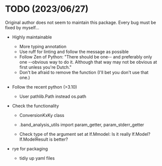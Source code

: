# TODO (2023/06/27)

Original author does not seem to maintain this package. Every bug must be fixed by myself...

- Highly maintainable

  - More typing annotation
  - Use ruff for linting and follow the message as possible
  - Follow Zen of Python: "There should be one-- and preferably only one --obvious way to do it. Although that way may not be obvious at first unless you're Dutch."
  - Don't be afraid to remove the function (I'll bet you don't use that one.)

- Follow the recent python (>3.10)

  - User pathlib.Path instead os.path

- Check the functionality

  - ConversionKxKy class
  
  - .band_analysis_utils import param_getter, param_stderr_getter
  - Check type of the argument set at lf.Mmodel: Is it really lf.Model? lf.ModelResult is better?


- rye for packaging
  - tidiy up yaml files
